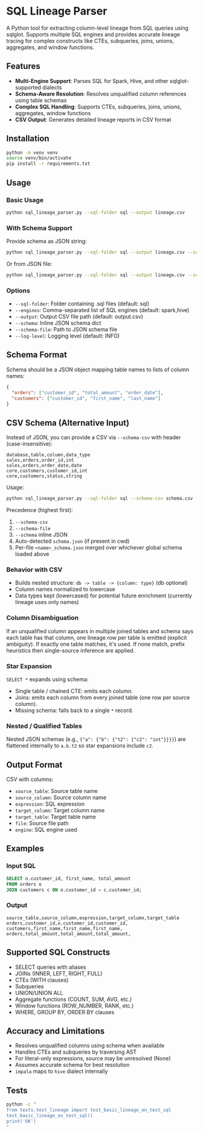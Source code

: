 # SQL Lineage Parser

A Python tool for extracting column-level lineage from SQL queries using sqlglot. Supports multiple SQL engines and provides accurate lineage tracing for complex constructs like CTEs, subqueries, joins, unions, aggregates, and window functions.

## Features

- **Multi-Engine Support**: Parses SQL for Spark, Hive, and other sqlglot-supported dialects
- **Schema-Aware Resolution**: Resolves unqualified column references using table schemas
- **Complex SQL Handling**: Supports CTEs, subqueries, joins, unions, aggregates, window functions
- **CSV Output**: Generates detailed lineage reports in CSV format

## Installation

```bash
python -m venv venv
source venv/bin/activate
pip install -r requirements.txt
```

## Usage

### Basic Usage

```bash
python sql_lineage_parser.py --sql-folder sql --output lineage.csv
```

### With Schema Support

Provide schema as JSON string:
```bash
python sql_lineage_parser.py --sql-folder sql --output lineage.csv --schema '{"orders": ["customer_id", "total_amount"]}'
```

Or from JSON file:
```bash
python sql_lineage_parser.py --sql-folder sql --output lineage.csv --schema-file schema.json
```

### Options

- `--sql-folder`: Folder containing .sql files (default: sql)
- `--engines`: Comma-separated list of SQL engines (default: spark,hive)
- `--output`: Output CSV file path (default: output.csv)
- `--schema`: Inline JSON schema dict
- `--schema-file`: Path to JSON schema file
- `--log-level`: Logging level (default: INFO)

## Schema Format

Schema should be a JSON object mapping table names to lists of column names:

```json
{
  "orders": ["customer_id", "total_amount", "order_date"],
  "customers": ["customer_id", "first_name", "last_name"]
}
```

## CSV Schema (Alternative Input)

Instead of JSON, you can provide a CSV via `--schema-csv` with header (case-insensitive):

```
database,table,column,data_type
sales,orders,order_id,int
sales,orders,order_date,date
core,customers,customer_id,int
core,customers,status,string
```

Usage:
```bash
python sql_lineage_parser.py --sql-folder sql --schema-csv schema.csv --engines spark --output lineage.csv
```

Precedence (highest first):
1. `--schema-csv`
2. `--schema-file`
3. `--schema` inline JSON
4. Auto-detected `schema.json` (if present in cwd)
5. Per-file `<name>_schema.json` merged over whichever global schema loaded above

### Behavior with CSV
* Builds nested structure: `db -> table -> {column: type}` (db optional)
* Column names normalized to lowercase
* Data types kept (lowercased) for potential future enrichment (currently lineage uses only names)

### Column Disambiguation
If an unqualified column appears in multiple joined tables and schema says each table has that column, one lineage row per table is emitted (explicit ambiguity). If exactly one table matches, it's used. If none match, prefix heuristics then single-source inference are applied.

### Star Expansion
`SELECT *` expands using schema:
* Single table / chained CTE: emits each column.
* Joins: emits each column from every joined table (one row per source column).
* Missing schema: falls back to a single `*` record.

### Nested / Qualified Tables
Nested JSON schemas (e.g., `{"a": {"b": {"t2": {"c2": "int"}}}}`) are flattened internally to `a.b.t2` so star expansions include `c2`.


## Output Format

CSV with columns:
- `source_table`: Source table name
- `source_column`: Source column name
- `expression`: SQL expression
- `target_column`: Target column name
- `target_table`: Target table name
- `file`: Source file path
- `engine`: SQL engine used

## Examples

### Input SQL
```sql
SELECT o.customer_id, first_name, total_amount
FROM orders o
JOIN customers c ON o.customer_id = c.customer_id;
```

### Output
```
source_table,source_column,expression,target_column,target_table
orders,customer_id,o.customer_id,customer_id,
customers,first_name,first_name,first_name,
orders,total_amount,total_amount,total_amount,
```

## Supported SQL Constructs

- SELECT queries with aliases
- JOINs (INNER, LEFT, RIGHT, FULL)
- CTEs (WITH clauses)
- Subqueries
- UNION/UNION ALL
- Aggregate functions (COUNT, SUM, AVG, etc.)
- Window functions (ROW_NUMBER, RANK, etc.)
- WHERE, GROUP BY, ORDER BY clauses

## Accuracy and Limitations

- Resolves unqualified columns using schema when available
- Handles CTEs and subqueries by traversing AST
- For literal-only expressions, source may be unresolved (None)
- Assumes accurate schema for best resolution
- `impala` maps to `hive` dialect internally

## Tests

```bash
python -c "
from tests.test_lineage import test_basic_lineage_on_test_sql
test_basic_lineage_on_test_sql()
print('OK')
"
```
